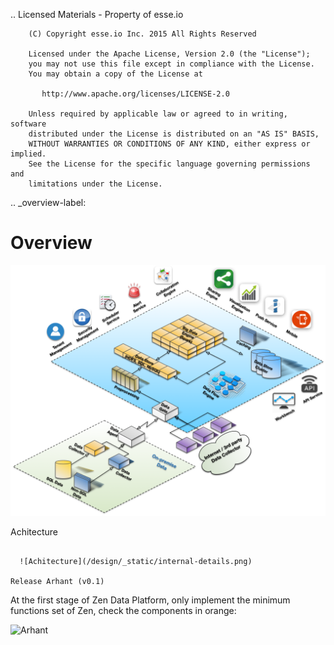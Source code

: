 ..
        Licensed Materials - Property of esse.io

        (C) Copyright esse.io Inc. 2015 All Rights Reserved

        Licensed under the Apache License, Version 2.0 (the "License");
        you may not use this file except in compliance with the License.
        You may obtain a copy of the License at

           http://www.apache.org/licenses/LICENSE-2.0

        Unless required by applicable law or agreed to in writing, software
        distributed under the License is distributed on an "AS IS" BASIS,
        WITHOUT WARRANTIES OR CONDITIONS OF ANY KIND, either express or implied.
        See the License for the specific language governing permissions and
        limitations under the License.

.. _overview-label:

Overview
==========

  ![Overview](/design/_static/overview.png)

Achitecture
~~~~~~~~~~~~~

  ![Achitecture](/design/_static/internal-details.png)

Release Arhant (v0.1)
~~~~~~~~~~~~~~~~~~~~~~~~~~~~

At the first stage of Zen Data Platform, only implement the minimum functions set of Zen, check the components in orange:

  ![Arhant](/design/_static/zen-arhant.png)
    
